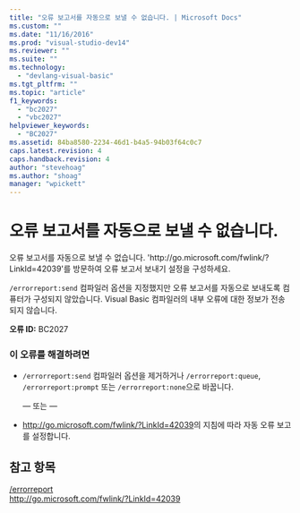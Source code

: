 ```yaml
---
title: "오류 보고서를 자동으로 보낼 수 없습니다. | Microsoft Docs"
ms.custom: ""
ms.date: "11/16/2016"
ms.prod: "visual-studio-dev14"
ms.reviewer: ""
ms.suite: ""
ms.technology: 
  - "devlang-visual-basic"
ms.tgt_pltfrm: ""
ms.topic: "article"
f1_keywords: 
  - "bc2027"
  - "vbc2027"
helpviewer_keywords: 
  - "BC2027"
ms.assetid: 84ba8580-2234-46d1-b4a5-94b03f64c0c7
caps.latest.revision: 4
caps.handback.revision: 4
author: "stevehoag"
ms.author: "shoag"
manager: "wpickett"
---
```

# 오류 보고서를 자동으로 보낼 수 없습니다.
오류 보고서를 자동으로 보낼 수 없습니다. 'http:\/\/go.microsoft.com\/fwlink\/?LinkId\=42039'를 방문하여 오류 보고서 보내기 설정을 구성하세요.  
  
 `/errorreport:send` 컴파일러 옵션을 지정했지만 오류 보고서를 자동으로 보내도록 컴퓨터가 구성되지 않았습니다. Visual Basic 컴파일러의 내부 오류에 대한 정보가 전송되지 않습니다.  
  
 **오류 ID:** BC2027  
  
### 이 오류를 해결하려면  
  
-   `/errorreport:send` 컴파일러 옵션을 제거하거나 `/errorreport:queue`, `/errorreport:prompt` 또는 `/errorreport:none`으로 바꿉니다.  
  
     — 또는 —  
  
-   [http:\/\/go.microsoft.com\/fwlink\/?LinkId\=42039](http://go.microsoft.com/fwlink/?LinkId=42039)의 지침에 따라 자동 오류 보고를 설정합니다.  
  
## 참고 항목  
 [\/errorreport](../Topic/-errorreport.md)   
 [http:\/\/go.microsoft.com\/fwlink\/?LinkId\=42039](http://go.microsoft.com/fwlink/?LinkId=42039)